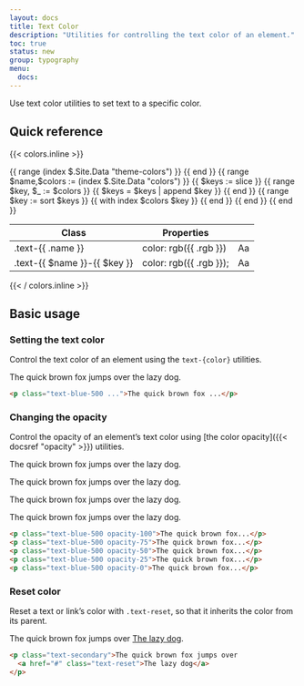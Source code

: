 ```yaml
---
layout: docs
title: Text Color
description: "Utilities for controlling the text color of an element."
toc: true
status: new
group: typography
menu:
  docs:    
---
```


Use text color utilities to set text to a specific color. 

## Quick reference

{{< colors.inline >}}
<table class="table">
  <thead>
    <tr>
      <th>Class</th>
      <th class="d-none d-md-table-cell">Properties</th>
      <th></th>
    </tr>
  </thead>
  <tbody>
     {{ range (index $.Site.Data "theme-colors") }}
      <tr>
        <td class="text-green-400">.text-{{ .name }}</td>
        <td class="text-purple-300 d-none d-md-table-cell">color: rgb({{ .rgb }})</td>
        <td class="fw-semibold"><span style="color: rgb({{ .rgb }})">Aa</span></td>
      </tr>
    {{ end }}
    {{ range $name,$colors := (index $.Site.Data "colors") }}
      {{ $keys := slice }}
      {{ range $key, $_ := $colors }}
        {{ $keys = $keys | append $key }}
      {{ end }}
      {{ range $key := sort $keys }}
        {{ with index $colors $key }}
          <tr>
            <td class="text-green-400">.text-{{ $name }}-{{ $key }}</td>
            <td class="text-purple-300 d-none d-md-table-cell">color: rgb({{ .rgb }});</td>
            <td class="fw-semibold"><span style="color: rgb({{ .rgb }})">Aa</span></td>
          </tr>
        {{ end }}
      {{ end }}
    {{ end }}
  </tbody>
</table>
{{< / colors.inline >}}

## Basic usage

### Setting the text color

Control the text color of an element using the `text-{color}` utilities.

<div class="bd-example text-center">
  <p class="text-blue-500 fs-5 fw-semibold">The quick brown fox jumps over the lazy dog.</p>
</div>


```html
<p class="text-blue-500 ...">The quick brown fox ...</p>
```

### Changing the opacity

Control the opacity of an element’s text color using [the color opacity]({{< docsref "opacity" >}}) utilities.

<div class="bd-example text-center">
  <p class="text-blue-500 opacity-100 fs-5 fw-semibold">The quick brown fox jumps over the lazy dog.</p>
  <p class="text-blue-500 opacity-75 fs-5 fw-semibold">The quick brown fox jumps over the lazy dog.</p>
  <p class="text-blue-500 opacity-50 fs-5 fw-semibold">The quick brown fox jumps over the lazy dog.</p>
  <p class="text-blue-500 opacity-25 fw-semibold">The quick brown fox jumps over the lazy dog.</p>
</div>

```html
<p class="text-blue-500 opacity-100">The quick brown fox...</p>
<p class="text-blue-500 opacity-75">The quick brown fox...</p>
<p class="text-blue-500 opacity-50">The quick brown fox...</p>
<p class="text-blue-500 opacity-25">The quick brown fox...</p>
<p class="text-blue-500 opacity-0">The quick brown fox...</p>
```

### Reset color

Reset a text or link’s color with `.text-reset`, so that it inherits the color from its parent.

<div class="bd-example text-center">
  <p class="text-secondary fs-5 fw-semibold">The quick brown fox jumps over <a href="#" class="text-reset text-decoration-underline">The lazy dog</a>.</p>
</div>

```html
<p class="text-secondary">The quick brown fox jumps over
  <a href="#" class="text-reset">The lazy dog</a>
</p>
```
